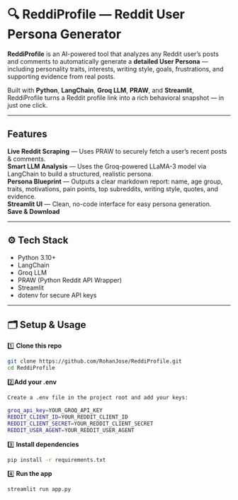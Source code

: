 # 🔍 ReddiProfile — Reddit User Persona Generator

**ReddiProfile** is an AI-powered tool that analyzes any Reddit user’s posts and comments to automatically generate a **detailed User Persona** — including personality traits, interests, writing style, goals, frustrations, and supporting evidence from real posts.

Built with **Python**, **LangChain**, **Groq LLM**, **PRAW**, and **Streamlit**, ReddiProfile turns a Reddit profile link into a rich behavioral snapshot — in just one click.

---

## Features

**Live Reddit Scraping** — Uses PRAW to securely fetch a user’s recent posts & comments.  
**Smart LLM Analysis** — Uses the Groq-powered LLaMA-3 model via LangChain to build a structured, realistic persona.  
**Persona Blueprint** — Outputs a clear markdown report: name, age group, traits, motivations, pain points, top subreddits, writing style, quotes, and evidence.  
**Streamlit UI** — Clean, no-code interface for easy persona generation.  
**Save & Download**

---

## ⚙️ Tech Stack

- Python 3.10+
- LangChain
- Groq LLM
- PRAW (Python Reddit API Wrapper)
- Streamlit
- dotenv for secure API keys

---

## 🗂️ Setup & Usage



1️⃣ **Clone this repo**

```bash
git clone https://github.com/RohanJose/ReddiProfile.git
cd ReddiProfile
```

2️⃣**Add your .env**
```bash
Create a .env file in the project root and add your keys:

groq_api_key=YOUR_GROQ_API_KEY
REDDIT_CLIENT_ID=YOUR_REDDIT_CLIENT_ID
REDDIT_CLIENT_SECRET=YOUR_REDDIT_CLIENT_SECRET
REDDIT_USER_AGENT=YOUR_REDDIT_USER_AGENT
```
3️⃣ **Install dependencies**
```bash
pip install -r requirements.txt
```
4️⃣ **Run the app**
```bash
streamlit run app.py
```

